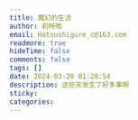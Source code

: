 ```yaml
---
title: 魔幻的生活
author: 初時雨
email: Hatsushigure_c@163.com
readmore: true
hideTime: false
comments: false
tags: []
date: 2024-03-20 01:28:54
description: 这些天发生了好多事啊
sticky:
categories:
---
```

